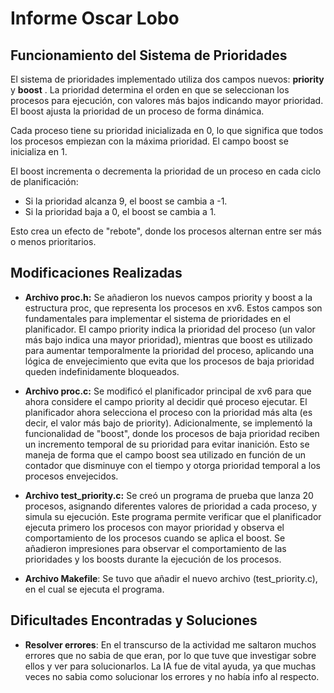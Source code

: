# Informe Oscar Lobo


## Funcionamiento del Sistema de Prioridades

El sistema de prioridades implementado utiliza dos campos nuevos: **priority** y **boost** . La prioridad determina el orden en que se seleccionan los procesos para ejecución, con valores más bajos indicando mayor prioridad. El boost ajusta la prioridad de un proceso de forma dinámica.

Cada proceso tiene su prioridad inicializada en 0, lo que significa que todos los procesos empiezan con la máxima prioridad. El campo boost se inicializa en 1.

El boost incrementa o decrementa la prioridad de un proceso en cada ciclo de planificación:

- Si la prioridad alcanza 9, el boost se cambia a -1.
- Si la prioridad baja a 0, el boost se cambia a 1.

Esto crea un efecto de "rebote", donde los procesos alternan entre ser más o menos prioritarios.


## Modificaciones Realizadas

- **Archivo proc.h:** Se añadieron los nuevos campos priority y boost a la estructura proc, que representa los procesos en xv6. Estos campos son fundamentales para implementar el sistema de prioridades en el planificador. El campo priority indica la prioridad del proceso (un valor más bajo indica una mayor prioridad), mientras que boost es utilizado para aumentar temporalmente la prioridad del proceso, aplicando una lógica de envejecimiento que evita que los procesos de baja prioridad queden indefinidamente bloqueados.

- **Archivo proc.c:** Se modificó el planificador principal de xv6 para que ahora considere el campo priority al decidir qué proceso ejecutar. El planificador ahora selecciona el proceso con la prioridad más alta (es decir, el valor más bajo de priority). Adicionalmente, se implementó la funcionalidad de "boost", donde los procesos de baja prioridad reciben un incremento temporal de su prioridad para evitar inanición. Esto se maneja de forma que el campo boost sea utilizado en función de un contador que disminuye con el tiempo y otorga prioridad temporal a los procesos envejecidos.

- **Archivo test_priority.c:** Se creó un programa de prueba que lanza 20 procesos, asignando diferentes valores de prioridad a cada proceso, y simula su ejecución. Este programa permite verificar que el planificador ejecuta primero los procesos con mayor prioridad y observa el comportamiento de los procesos cuando se aplica el boost. Se añadieron impresiones para observar el comportamiento de las prioridades y los boosts durante la ejecución de los procesos.

- **Archivo Makefile**: Se tuvo que añadir el nuevo archivo (test_priority.c), en el cual se ejecuta el programa.



## Dificultades Encontradas y Soluciones

- **Resolver errores**: En el transcurso de la actividad me saltaron muchos errores que no sabia de que eran, por lo que tuve que investigar sobre ellos y ver para solucionarlos. La IA fue de vital ayuda, ya que muchas veces no sabia como solucionar los errores y no había info al respecto.
